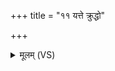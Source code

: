 +++
title = "११ यत्ते क्रुद्धो"

+++
<details><summary>मूलम् (VS)</summary>

यत्ते॑ क्रु॒द्धो धन॑पति॒रा क्षी॒रमह॑रद्वशे। इ॒दं तद॒द्य नाक॑स्त्रि॒षु पात्रे॑षु रक्षति ॥
</details>